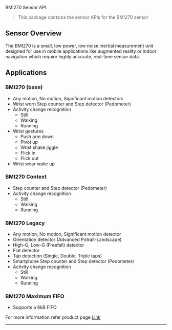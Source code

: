 BMI270 Sensor API

> This package contains the sensor APIs for the BMI270 sensor

## Sensor Overview
The BMI270 is a small, low power, low noise inertial measurement unit designed for use in mobile applications like augmented reality or indoor navigation which require highly accurate, real-time sensor data.

## Applications

### BMI270 (base)

- Any motion, No motion, Significant motion detectors
- Wrist worn Step counter and Step detector (Pedometer)
- Activity change recognition
  - Still
  - Walking
  - Running
- Wrist gestures
  - Push arm down
  - Pivot up
  - Wrist shake jiggle
  - Flick in
  - Flick out
- Wrist wear wake up

### BMI270 Context

- Step counter and Step detector (Pedometer)
- Activity change recognition
  - Still
  - Walking
  - Running

### BMI270 Legacy

- Any motion, No motion, Significant motion detector
- Orientation detector (Advanced Potrait-Landscape)
- High-G, Low-G (Freefall) detector
- Flat detector
- Tap detection (Single, Double, Triple taps)
- Smartphone Step counter and Step detector (Pedometer)
- Activity change recognition
  - Still
  - Walking
  - Running

### BMI270 Maximum FIFO

- Supports a 6kB FIFO

For more information refer product page [Link](https://www.bosch-sensortec.com/products/motion-sensors/imus/bmi270/) 

---
